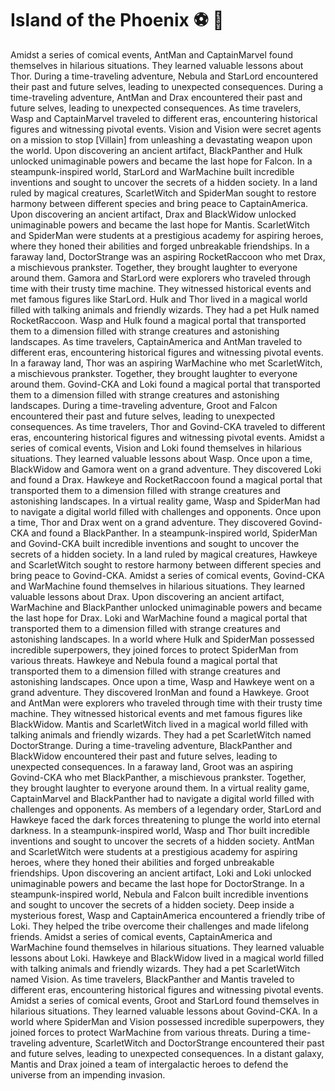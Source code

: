 # Island of the Phoenix :soccer:️ :8ball: 

Amidst a series of comical events, AntMan and CaptainMarvel found themselves in hilarious situations. They learned valuable lessons about Thor.
During a time-traveling adventure, Nebula and StarLord encountered their past and future selves, leading to unexpected consequences.
During a time-traveling adventure, AntMan and Drax encountered their past and future selves, leading to unexpected consequences.
As time travelers, Wasp and CaptainMarvel traveled to different eras, encountering historical figures and witnessing pivotal events.
Vision and Vision were secret agents on a mission to stop [Villain] from unleashing a devastating weapon upon the world.
Upon discovering an ancient artifact, BlackPanther and Hulk unlocked unimaginable powers and became the last hope for Falcon.
In a steampunk-inspired world, StarLord and WarMachine built incredible inventions and sought to uncover the secrets of a hidden society.
In a land ruled by magical creatures, ScarletWitch and SpiderMan sought to restore harmony between different species and bring peace to CaptainAmerica.
Upon discovering an ancient artifact, Drax and BlackWidow unlocked unimaginable powers and became the last hope for Mantis.
ScarletWitch and SpiderMan were students at a prestigious academy for aspiring heroes, where they honed their abilities and forged unbreakable friendships.
In a faraway land, DoctorStrange was an aspiring RocketRaccoon who met Drax, a mischievous prankster. Together, they brought laughter to everyone around them.
Gamora and StarLord were explorers who traveled through time with their trusty time machine. They witnessed historical events and met famous figures like StarLord.
Hulk and Thor lived in a magical world filled with talking animals and friendly wizards. They had a pet Hulk named RocketRaccoon.
Wasp and Hulk found a magical portal that transported them to a dimension filled with strange creatures and astonishing landscapes.
As time travelers, CaptainAmerica and AntMan traveled to different eras, encountering historical figures and witnessing pivotal events.
In a faraway land, Thor was an aspiring WarMachine who met ScarletWitch, a mischievous prankster. Together, they brought laughter to everyone around them.
Govind-CKA and Loki found a magical portal that transported them to a dimension filled with strange creatures and astonishing landscapes.
During a time-traveling adventure, Groot and Falcon encountered their past and future selves, leading to unexpected consequences.
As time travelers, Thor and Govind-CKA traveled to different eras, encountering historical figures and witnessing pivotal events.
Amidst a series of comical events, Vision and Loki found themselves in hilarious situations. They learned valuable lessons about Wasp.
Once upon a time, BlackWidow and Gamora went on a grand adventure. They discovered Loki and found a Drax.
Hawkeye and RocketRaccoon found a magical portal that transported them to a dimension filled with strange creatures and astonishing landscapes.
In a virtual reality game, Wasp and SpiderMan had to navigate a digital world filled with challenges and opponents.
Once upon a time, Thor and Drax went on a grand adventure. They discovered Govind-CKA and found a BlackPanther.
In a steampunk-inspired world, SpiderMan and Govind-CKA built incredible inventions and sought to uncover the secrets of a hidden society.
In a land ruled by magical creatures, Hawkeye and ScarletWitch sought to restore harmony between different species and bring peace to Govind-CKA.
Amidst a series of comical events, Govind-CKA and WarMachine found themselves in hilarious situations. They learned valuable lessons about Drax.
Upon discovering an ancient artifact, WarMachine and BlackPanther unlocked unimaginable powers and became the last hope for Drax.
Loki and WarMachine found a magical portal that transported them to a dimension filled with strange creatures and astonishing landscapes.
In a world where Hulk and SpiderMan possessed incredible superpowers, they joined forces to protect SpiderMan from various threats.
Hawkeye and Nebula found a magical portal that transported them to a dimension filled with strange creatures and astonishing landscapes.
Once upon a time, Wasp and Hawkeye went on a grand adventure. They discovered IronMan and found a Hawkeye.
Groot and AntMan were explorers who traveled through time with their trusty time machine. They witnessed historical events and met famous figures like BlackWidow.
Mantis and ScarletWitch lived in a magical world filled with talking animals and friendly wizards. They had a pet ScarletWitch named DoctorStrange.
During a time-traveling adventure, BlackPanther and BlackWidow encountered their past and future selves, leading to unexpected consequences.
In a faraway land, Groot was an aspiring Govind-CKA who met BlackPanther, a mischievous prankster. Together, they brought laughter to everyone around them.
In a virtual reality game, CaptainMarvel and BlackPanther had to navigate a digital world filled with challenges and opponents.
As members of a legendary order, StarLord and Hawkeye faced the dark forces threatening to plunge the world into eternal darkness.
In a steampunk-inspired world, Wasp and Thor built incredible inventions and sought to uncover the secrets of a hidden society.
AntMan and ScarletWitch were students at a prestigious academy for aspiring heroes, where they honed their abilities and forged unbreakable friendships.
Upon discovering an ancient artifact, Loki and Loki unlocked unimaginable powers and became the last hope for DoctorStrange.
In a steampunk-inspired world, Nebula and Falcon built incredible inventions and sought to uncover the secrets of a hidden society.
Deep inside a mysterious forest, Wasp and CaptainAmerica encountered a friendly tribe of Loki. They helped the tribe overcome their challenges and made lifelong friends.
Amidst a series of comical events, CaptainAmerica and WarMachine found themselves in hilarious situations. They learned valuable lessons about Loki.
Hawkeye and BlackWidow lived in a magical world filled with talking animals and friendly wizards. They had a pet ScarletWitch named Vision.
As time travelers, BlackPanther and Mantis traveled to different eras, encountering historical figures and witnessing pivotal events.
Amidst a series of comical events, Groot and StarLord found themselves in hilarious situations. They learned valuable lessons about Govind-CKA.
In a world where SpiderMan and Vision possessed incredible superpowers, they joined forces to protect WarMachine from various threats.
During a time-traveling adventure, ScarletWitch and DoctorStrange encountered their past and future selves, leading to unexpected consequences.
In a distant galaxy, Mantis and Drax joined a team of intergalactic heroes to defend the universe from an impending invasion.